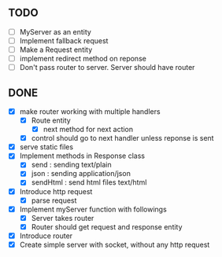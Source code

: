 ## TODO

- [ ] MyServer as an entity
- [ ] Implement fallback request
- [ ] Make a Request entity
- [ ] implement redirect method on reponse
- [ ] Don't pass router to server. Server should have router

## DONE

- [x] make router working with multiple handlers
  - [x] Route entity
    - [x] next method for next action
  - [x] control should go to next handler unless reponse is sent
- [x] serve static files
- [x] Implement methods in Response class
  - [x] send : sending text/plain
  - [x] json : sending application/json
  - [x] sendHtml : send html files text/html
- [x] Introduce http request
  - [x] parse request
- [x] Implement myServer function with followings
  - [x] Server takes router
  - [x] Router should get request and response entity
- [x] Introduce router
- [x] Create simple server with socket, without any http request

